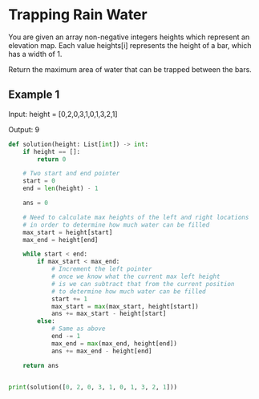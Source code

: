 # Trapping Rain Water

You are given an array non-negative integers heights which represent an
elevation map. Each value heights[i] represents the height of a bar, which has
a width of 1.

Return the maximum area of water that can be trapped between the bars.

## Example 1

Input: height = [0,2,0,3,1,0,1,3,2,1]

Output: 9

```python
def solution(height: List[int]) -> int:
    if height == []:
        return 0

    # Two start and end pointer
    start = 0
    end = len(height) - 1

    ans = 0

    # Need to calculate max heights of the left and right locations
    # in order to determine how much water can be filled
    max_start = height[start]
    max_end = height[end]

    while start < end:
        if max_start < max_end:
            # Increment the left pointer
            # once we know what the current max left height
            # is we can subtract that from the current position
            # to determine how much water can be filled
            start += 1
            max_start = max(max_start, height[start])
            ans += max_start - height[start]
        else:
            # Same as above
            end -= 1
            max_end = max(max_end, height[end])
            ans += max_end - height[end]

    return ans


print(solution([0, 2, 0, 3, 1, 0, 1, 3, 2, 1]))
```
